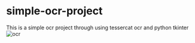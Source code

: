 # simple-ocr-project
This is a simple ocr project through using tessercat ocr and python tkinter
![ocr](https://user-images.githubusercontent.com/57537704/188067813-e1ad64db-5c8b-4139-8324-f935337e7494.PNG)
